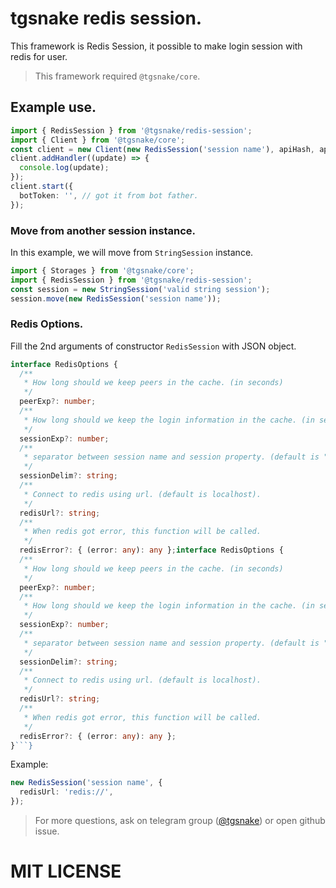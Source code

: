 # tgsnake redis session.

This framework is Redis Session, it possible to make login session with redis for user.

> This framework required `@tgsnake/core`.

## Example use.

```typescript
import { RedisSession } from '@tgsnake/redis-session';
import { Client } from '@tgsnake/core';
const client = new Client(new RedisSession('session name'), apiHash, apiId);
client.addHandler((update) => {
  console.log(update);
});
client.start({
  botToken: '', // got it from bot father.
});
```

### Move from another session instance.

In this example, we will move from `StringSession` instance.

```typescript
import { Storages } from '@tgsnake/core';
import { RedisSession } from '@tgsnake/redis-session';
const session = new StringSession('valid string session');
session.move(new RedisSession('session name'));
```

### Redis Options.

Fill the 2nd arguments of constructor `RedisSession` with JSON object.

````typescript
interface RedisOptions {
  /**
   * How long should we keep peers in the cache. (in seconds)
   */
  peerExp?: number;
  /**
   * How long should we keep the login information in the cache. (in seconds)
   */
  sessionExp?: number;
  /**
   * separator between session name and session property. (default is ":").
   */
  sessionDelim?: string;
  /**
   * Connect to redis using url. (default is localhost).
   */
  redisUrl?: string;
  /**
   * When redis got error, this function will be called.
   */
  redisError?: { (error: any): any };interface RedisOptions {
  /**
   * How long should we keep peers in the cache. (in seconds)
   */
  peerExp?: number;
  /**
   * How long should we keep the login information in the cache. (in seconds)
   */
  sessionExp?: number;
  /**
   * separator between session name and session property. (default is ":").
   */
  sessionDelim?: string;
  /**
   * Connect to redis using url. (default is localhost).
   */
  redisUrl?: string;
  /**
   * When redis got error, this function will be called.
   */
  redisError?: { (error: any): any };
}```}
````

Example:

```typescript
new RedisSession('session name', {
  redisUrl: 'redis://',
});
```

> For more questions, ask on telegram group ([@tgsnake](https://t.me/tgsnake)) or open github issue.

# MIT LICENSE

